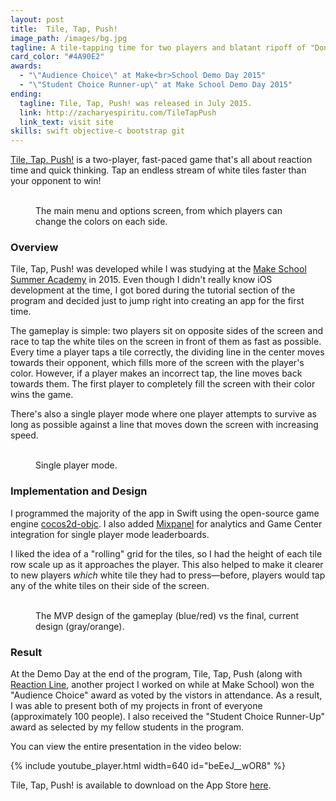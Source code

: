 ```yaml
---
layout: post
title:  Tile, Tap, Push!
image_path: /images/bg.jpg
tagline: A tile-tapping time for two players and blatant ripoff of "Don’t Touch The White Tile"
card_color: "#4A90E2"
awards:
  - "\"Audience Choice\" at Make<br>School Demo Day 2015"
  - "\"Student Choice Runner-up\" at Make School Demo Day 2015"
ending:
  tagline: Tile, Tap, Push! was released in July 2015.
  link: http://zacharyespiritu.com/TileTapPush
  link_text: visit site
skills: swift objective-c bootstrap git
---
```


[Tile, Tap, Push!][tile-tap-push-website] is a two-player, fast-paced game that's all about reaction time and quick thinking. Tap an endless stream of white tiles faster than your opponent to win!

<figure class="two-landscape-screenshot-grid lazyload" data-expand="-20">
    <img class="lazyload" data-src="/images/projects/tile-tap-push/main-menu.png">
    <img class="lazyload" data-src="/images/projects/tile-tap-push/options-menu.png">
    <figcaption>The main menu and options screen, from which players can change the colors on each side.</figcaption>
</figure>

### Overview

Tile, Tap, Push! was developed while I was studying at the [Make School Summer Academy][make-school-sa] in 2015. Even though I didn't really know iOS development at the time, I got bored during the tutorial section of the program and decided just to jump right into creating an app for the first time.

The gameplay is simple: two players sit on opposite sides of the screen and race to tap the white tiles on the screen in front of them as fast as possible. Every time a player taps a tile correctly, the dividing line in the center moves towards their opponent, which fills more of the screen with the player's color. However, if a player makes an incorrect tap, the line moves back towards them. The first player to completely fill the screen with their color wins the game.

There's also a single player mode where one player attempts to survive as long as possible against a line that moves down the screen with increasing speed.

<figure class="two-screenshot-grid lazyload" data-expand="-20">
    <img class="lazyload" data-src="/images/projects/tile-tap-push/single-player.png">
    <img class="lazyload" data-src="/images/projects/tile-tap-push/single-player-end.png">
    <figcaption>Single player mode.</figcaption>
</figure>

### Implementation and Design

I programmed the majority of the app in Swift using the open-source game engine [cocos2d-objc][cocos2d-github]. I also added [Mixpanel][mixpanel] for analytics and Game Center integration for single player mode leaderboards.

I liked the idea of a "rolling" grid for the tiles, so I had the height of each tile row scale up as it approaches the player. This also helped to make it clearer to new players *which* white tile they had to press—before, players would tap any of the white tiles on their side of the screen.

<figure class="two-landscape-screenshot-grid grid-padding lazyload" data-expand="-20">
    <img class="lazyload" data-src="/images/projects/tile-tap-push/old-gameplay.png">
    <img class="lazyload" data-src="/images/projects/tile-tap-push/new-gameplay.png">
    <figcaption>The MVP design of the gameplay (blue/red) vs the final, current design (gray/orange).</figcaption>
</figure>

### Result

At the Demo Day at the end of the program, Tile, Tap, Push (along with [Reaction Line][reaction-line-post], another project I worked on while at Make School) won the "Audience Choice" award as voted by the vistors in attendance. As a result, I was able to present both of my projects in front of everyone (approximately 100 people). I also received the "Student Choice Runner-Up" award as selected by my fellow students in the program.

You can view the entire presentation in the video below:

{% include youtube_player.html width=640 id="beEeJ__wOR8" %}

Tile, Tap, Push! is available to download on the App Store [here][tile-tap-push-app-store].

[tile-tap-push-website]: http://zacharyespiritu.com/TileTapPush
[make-school-sa]: https://www.makeschool.com/summer-academy
[cocos2d-github]: https://github.com/cocos2d/cocos2d-objc
[mixpanel]: http://mixpanel.com/
[reaction-line-post]: /project/reaction-line
[tile-tap-push-app-store]: https://itunes.apple.com/app/id1016306913
